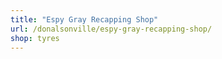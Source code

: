 ```yaml
---
title: "Espy Gray Recapping Shop"
url: /donalsonville/espy-gray-recapping-shop/
shop: tyres
---
```

